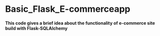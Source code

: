 # Basic_Flask_E-commerceapp
#### This code gives a brief idea about the functionality of e-commerce site build with Flask-SQLAlchemy
